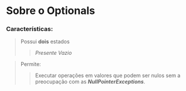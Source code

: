 # Sobre o Optionals

### Características:
> Possui **dois** estados
> > _Presente_
> > _Vazio_

>Permite:
> > Executar operações em valores que podem ser nulos sem a preocupação com as _**NullPointerExceptions**_.